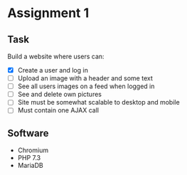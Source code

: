 # Assignment 1

## Task

Build a website where users can:
* [X] Create a user and log in
* [ ] Upload an image with a header and some text
* [ ] See all users images on a feed when logged in
* [ ] See and delete own pictures
* [ ] Site must be somewhat scalable to desktop and mobile
* [ ] Must contain one AJAX call

## Software

* Chromium
* PHP 7.3
* MariaDB
